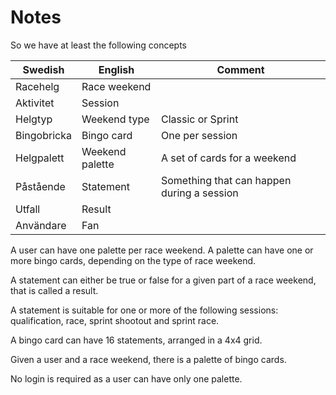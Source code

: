 # Notes

So we have at least the following concepts

| Swedish     | English         | Comment                                    |
|-------------|-----------------|--------------------------------------------|
| Racehelg    | Race weekend    |                                            |
| Aktivitet   | Session         |                                            |
| Helgtyp     | Weekend type    | Classic or Sprint                          |
| Bingobricka | Bingo card      | One per session                            |
| Helgpalett  | Weekend palette | A set of cards for a weekend               |
| Påstående   | Statement       | Something that can happen during a session |
| Utfall      | Result          |                                            |
| Användare   | Fan             |                                            |

A user can have one palette per race weekend.
A palette can have one or more bingo cards,
depending on the type of race weekend.

A statement can either be true or false for a given
part of a race weekend, that is called a result.

A statement is suitable for one or more of the following sessions:
qualification, race, sprint shootout and sprint race.

A bingo card can have 16 statements, arranged in a
4x4 grid.

Given a user and a race weekend, there is a palette of bingo cards.

No login is required as a user can have only one palette. 
